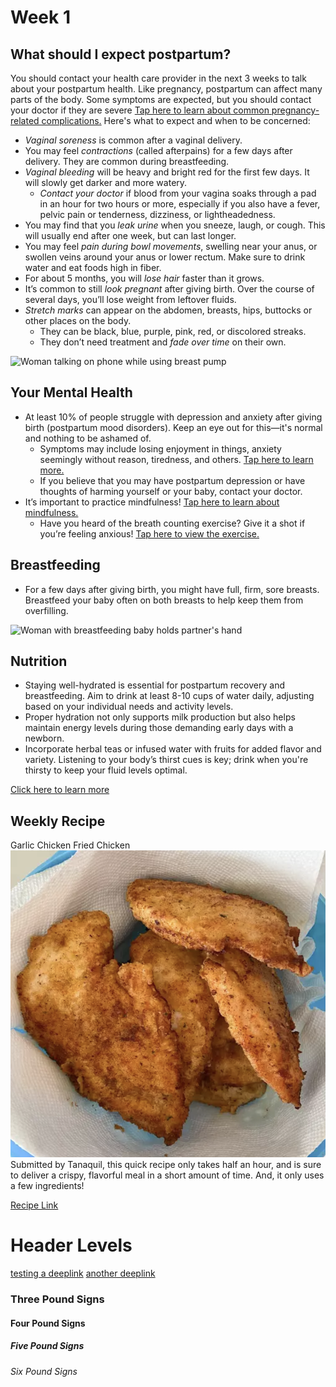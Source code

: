 # Week 1
## What should I expect postpartum?
You should contact your health care provider in the next 3 weeks to talk about your postpartum health. Like pregnancy, postpartum can affect many parts of the body. Some symptoms are expected, but you should contact your doctor if they are severe [Tap here to learn about common pregnancy-related complications.](https://www.hopkinsmedicine.org/health/conditions-and-diseases/staying-healthy-during-pregnancy/complications-of-pregnancy) Here's what to expect and when to be concerned:
- *Vaginal soreness* is common after a vaginal delivery.
- You may feel *contractions* (called afterpains) for a few days after delivery. They are common during breastfeeding.
- *Vaginal bleeding* will be heavy and bright red for the first few days. It will slowly get darker and more watery.
    - *Contact your doctor* if blood from your vagina soaks through a pad in an hour for two hours or more, especially if you also have a fever, pelvic pain or tenderness, dizziness, or lightheadedness.
- You may find that you *leak urine* when you sneeze, laugh, or cough. This will usually end after one week, but can last longer.
- You may feel *pain during bowl movements*, swelling near your anus, or swollen veins around your anus or lower rectum. Make sure to drink water and eat foods high in fiber.
- For about 5 months, you will *lose hair* faster than it grows.
- It’s common to still *look pregnant* after giving birth. Over the course of several days, you’ll lose weight from leftover fluids.
- *Stretch marks* can appear on the abdomen, breasts, hips, buttocks or other places on the body.
    - They can be black, blue, purple, pink, red, or discolored streaks.
    - They don’t need treatment and *fade over time* on their own.

![Woman talking on phone while using breast pump](/images/bjorn_and_breast_pump/pump_phone_call.jpg)

## Your Mental Health
- At least 10% of people struggle with depression and anxiety after giving birth (postpartum mood disorders). Keep an eye out for this—it's normal and nothing to be ashamed of.
    - Symptoms may include losing enjoyment in things, anxiety seemingly without reason, tiredness, and others. [Tap here to learn more.](?tab=modules&module=mental-health/Postpartum-mood-screening.md)
    - If you believe that you may have postpartum depression or have thoughts of harming yourself or your baby, contact your doctor.
- It’s important to practice mindfulness! [Tap here to learn about mindfulness.](?tab=modules&module=mindfulness/Mindfulness.md)
    - Have you heard of the breath counting exercise? Give it a shot if you’re feeling anxious! [Tap here to view the exercise.](?tab=modules&module=mindfulness/Breath-Counting-Breathing-Exercise.md)

## Breastfeeding
- For a few days after giving birth, you might have full, firm, sore breasts. Breastfeed your baby often on both breasts to help keep them from overfilling.

![Woman with breastfeeding baby holds partner's hand](/images/couple_and_baby/cafe_holding_hands_baby_angle_closeup2.jpg)

## Nutrition
- Staying well-hydrated is essential for postpartum recovery and breastfeeding. Aim to drink at least 8-10 cups of water daily, adjusting based on your individual needs and activity levels.
- Proper hydration not only supports milk production but also helps maintain energy levels during those demanding early days with a newborn.
- Incorporate herbal teas or infused water with fruits for added flavor and variety. Listening to your body’s thirst cues is key; drink when you're thirsty to keep your fluid levels optimal.

[Click here to learn more](https://www.nebraskamed.com/womens-health/pregnancy-birth/postnatal-vitamins-and-postpartum-nutrition-6-tips-for-breastfeeding-moms)

## Weekly Recipe
Garlic Chicken Fried Chicken
![picture](/markdown/modules/nutrition/recipes/images/Garlic_chicken.png)
Submitted by Tanaquil, this quick recipe only takes half an hour, and is sure to deliver a crispy, flavorful meal in a short amount of time. And, it only uses a few ingredients!

[Recipe Link](https://www.allrecipes.com/recipe/86047/garlic-chicken-fried-chicken/)

# Header Levels
[testing a deeplink](?tab=modules&module=nutrition/recipes/Garlic_Chicken.md)
[another deeplink](?tab=faq)
### Three Pound Signs
#### Four Pound Signs
##### Five Pound Signs
###### Six Pound Signs
